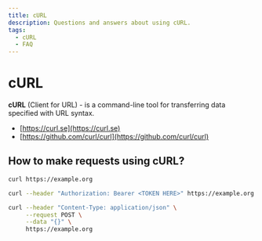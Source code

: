 ```yaml
---
title: cURL
description: Questions and answers about using cURL.
tags:
  - cURL
  - FAQ
---
```


# cURL

**cURL** (Client for URL) - is a command-line tool for transferring data specified with URL syntax.

* [https://curl.se](https://curl.se)
* [https://github.com/curl/curl](https://github.com/curl/curl)

## How to make requests using cURL?

```bash title="GET"
curl https://example.org
```

```bash title="GET with Authorization"
curl --header "Authorization: Bearer <TOKEN HERE>" https://example.org
```

```bash title="POST json"
curl --header "Content-Type: application/json" \
     --request POST \
     --data "{}" \
     https://example.org
```
